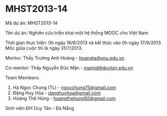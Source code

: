 MHST2013-14
===========

Mã dự án: MHST2013-14

Tên dự án: Nghiên cứu triển khai một hệ thống MOOC cho Việt Nam

Thời gian thực hiện: 0h ngày 16/6/2013 và kết thúc vào 0h ngày 17/9/2013. Mốc giữa cuộc thi là ngày 31/7/2013.

Mentor: Thầy Trương Anh Hoàng - hoangta@vnu.edu.vn

Co-mentor: Thầy Nguyễn Đức Mận - mannd@duytan.edu.vn

Team Members:

1. Hà Ngọc Chung (TL) - ngocchung75@gmail.com
2. Đặng Huy Hòa - danghuyhoa@gmail.com
3. Hoàng Thế Hùng - hoangthehung92@gmail.com

Sinh viên ĐH Duy Tân - Đà Nẵng
